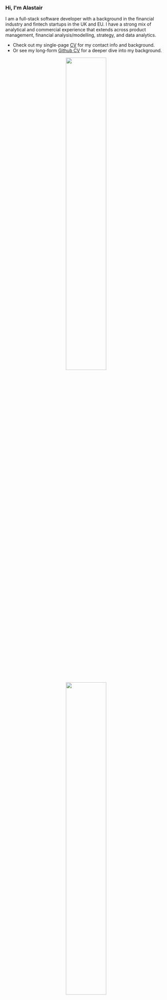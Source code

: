 ### Hi, I'm Alastair

I am a full-stack software developer with a background in the financial industry and fintech startups in the UK and EU. I have a strong mix of analytical and commercial experience that extends across product management, financial analysis/modelling, strategy, and data analytics.

- Check out my single-page [CV](https://drive.google.com/file/d/17Xal9GHglgbICeU1adre2MisYa79_ga6/view?usp=share_link) for my contact info and background.
- Or see my long-form [Github CV](https://github.com/alastair10/CV) for a deeper dive into my background.

<p align="center">
  <img height="50%" width="auto" src ="https://github-readme-stats.vercel.app/api?username=alastair10&count_private=true&show_icons=true&theme=chartreuse-dark&hide_border=true&bg_color=00000000&hide=issues,contribs">
  <img height="50%" width="auto" src ="https://github-readme-stats.vercel.app/api/top-langs/?username=alastair10&langs_count=8&layout=compact&theme=chartreuse-dark&hide_border=true&bg_color=00000000"></p>

[![Linkedin Badge](https://img.shields.io/badge/-LinkedIn-blue?style=flat-square&logo=Linkedin&logoColor=white&link=https://www.linkedin.com/in/alastairchau/)](https://www.linkedin.com/in/alastairchau/)
[![Gmail Badge](https://img.shields.io/badge/-Email-d14836?style=flat-square&logo=Gmail&logoColor=white&link=mailto:alastair.chau@gmail.com)](mailto:alastair.chau@gmail.com)

